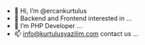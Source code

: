 - 👋 Hi, I’m @ercankurtulus
- 👀 Backend and Frontend interested in ...
- 🌱 I’m PHP Developer ...
- 📫 info@kurtulusyazilim.com contact us ...

<!---
ercankurtulus/ercankurtulus is a ✨ special ✨ repository because its `README.md` (this file) appears on your GitHub profile.
You can click the Preview link to take a look at your changes.
--->
